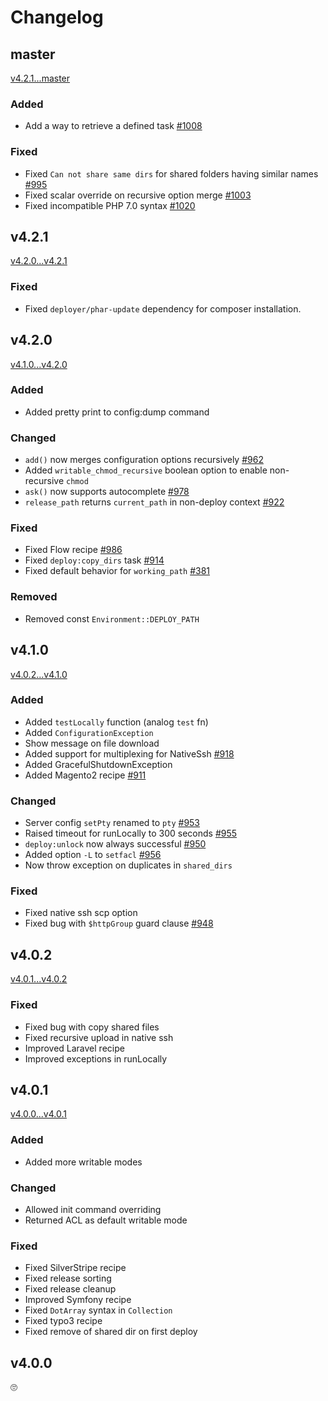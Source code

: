 # Changelog

## master
[v4.2.1...master](https://github.com/deployphp/deployer/compare/v4.2.1...master)

### Added
- Add a way to retrieve a defined task [#1008](https://github.com/deployphp/deployer/pull/1008)

### Fixed
- Fixed `Can not share same dirs` for shared folders having similar names [#995](https://github.com/deployphp/deployer/issues/995)
- Fixed scalar override on recursive option merge [#1003](https://github.com/deployphp/deployer/pull/1003)
- Fixed incompatible PHP 7.0 syntax [#1020](https://github.com/deployphp/deployer/pull/1020)


## v4.2.1
[v4.2.0...v4.2.1](https://github.com/deployphp/deployer/compare/v4.2.0...v4.2.1)

### Fixed
- Fixed `deployer/phar-update` dependency for composer installation.


## v4.2.0
[v4.1.0...v4.2.0](https://github.com/deployphp/deployer/compare/v4.1.0...v4.2.0)

### Added
- Added pretty print to config:dump command

### Changed
- `add()` now merges configuration options recursively [#962](https://github.com/deployphp/deployer/pull/962)
- Added `writable_chmod_recursive` boolean option to enable non-recursive `chmod`
- `ask()` now supports autocomplete [#978](https://github.com/deployphp/deployer/pull/978)
- `release_path` returns `current_path` in non-deploy context [#922](https://github.com/deployphp/deployer/pull/922)

### Fixed
- Fixed Flow recipe [#986](https://github.com/deployphp/deployer/pull/986)
- Fixed `deploy:copy_dirs` task [#914](https://github.com/deployphp/deployer/pull/914)
- Fixed default behavior for `working_path` [#381](https://github.com/deployphp/deployer/pull/381)

### Removed
- Removed const `Environment::DEPLOY_PATH`


## v4.1.0
[v4.0.2...v4.1.0](https://github.com/deployphp/deployer/compare/v4.0.2...v4.1.0)

### Added
- Added `testLocally` function (analog `test` fn)
- Added `ConfigurationException`
- Show message on file download
- Added support for multiplexing for NativeSsh [#918](https://github.com/deployphp/deployer/pull/918)
- Added GracefulShutdownException
- Added Magento2 recipe [#911](https://github.com/deployphp/deployer/pull/911)

### Changed
- Server config `setPty` renamed to `pty` [#953](https://github.com/deployphp/deployer/pull/953)
- Raised timeout for runLocally to 300 seconds [#955](https://github.com/deployphp/deployer/pull/955)
- `deploy:unlock` now always successful [#950](https://github.com/deployphp/deployer/pull/950)
- Added option `-L` to `setfacl` [#956](https://github.com/deployphp/deployer/pull/956)
- Now throw exception on duplicates in `shared_dirs`

### Fixed
- Fixed native ssh scp option
- Fixed bug with `$httpGroup` guard clause [#948](https://github.com/deployphp/deployer/pull/948)



## v4.0.2
[v4.0.1...v4.0.2](https://github.com/deployphp/deployer/compare/v4.0.1...v4.0.2)

### Fixed
- Fixed bug with copy shared files
- Fixed recursive upload in native ssh
- Improved Laravel recipe
- Improved exceptions in runLocally



## v4.0.1
[v4.0.0...v4.0.1](https://github.com/deployphp/deployer/compare/v4.0.0...v4.0.1)

### Added
- Added more writable modes

### Changed
- Allowed init command overriding
- Returned ACL as default writable mode

### Fixed
- Fixed SilverStripe recipe
- Fixed release sorting
- Fixed release cleanup
- Improved Symfony recipe
- Fixed `DotArray` syntax in `Collection`
- Fixed typo3 recipe
- Fixed remove of shared dir on first deploy



## v4.0.0
🙄
